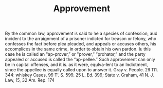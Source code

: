---
title: Approvement
letter: A
permalink: "/definitions/approvement.html"
body: 'By the common law, approvement is said to he a species of confession, aud incident
  to the arraignment of a prisoner indicted for treason or felony, who confesses the
  fact before plea pleaded, and appeals or accuses others, his accomplices in the
  same crime, in order to obtain his own pardon. Iu this case he is called an "ap-prover,”
  or "prover,” “prohator,” and the party appealed or accused is called the “ap-pellee.”
  Such approvement can only be in capital offenses, and it is. as it were, equlva-lent
  to an Indictment, since the appellee is equally called upon to answer it. Gray v.
  People. 26 111. 344: whiskey Cases, 99 T’. S. 599. 25 L. Ed. 399; State v. Graham,
  41 N. J. Law, 15, 32 Am. Rep. 174'
published_at: '2018-07-07'
source: Black's Law Dictionary
layout: post
---